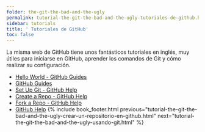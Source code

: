 ```yaml
---
folder: the-git-the-bad-and-the-ugly
permalink: tutorial-the-git-the-bad-and-the-ugly-tutoriales-de-github.html
sidebar: tutorials
title: ' Tutoriales de GitHub'
toc: false
---
```


La misma web de GitHub tiene unos fantásticos tutoriales en inglés, muy útiles para iniciarse en GitHub, aprender los comandos de Git y cómo realizar su configuración.

* [Hello World - GitHub Guides](https://guides.github.com/activities/hello-world/)
* [GitHub Guides](https://guides.github.com/)
* [Set Up Git - GitHub Help](https://help.github.com/articles/set-up-git)
* [Create a Repo - GitHub Help](https://help.github.com/articles/create-a-repo)
* [Fork a Repo - GitHub Help](https://help.github.com/articles/fork-a-repo)
* [GitHub Help](https://help.github.com/)
{% include book_footer.html previous="tutorial-the-git-the-bad-and-the-ugly-crear-un-repositorio-en-github.html" next="tutorial-the-git-the-bad-and-the-ugly-usando-git.html" %}